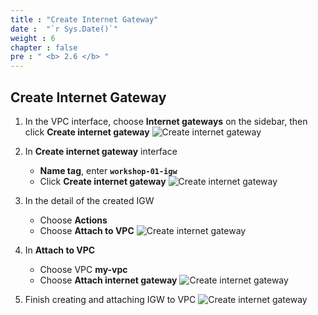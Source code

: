 ```yaml
---
title : "Create Internet Gateway"
date :  "`r Sys.Date()`" 
weight : 6
chapter : false
pre : " <b> 2.6 </b> "
---
```


## Create Internet Gateway

1. In the VPC interface, choose **Internet gateways** on the sidebar, then click **Create internet gateway**
![Create internet gateway](../../../images/2-6/01.png?width=50pc)

2. In **Create internet gateway** interface
    - **Name tag**, enter **`workshop-01-igw`**
    - Click **Create internet gateway**
![Create internet gateway](../../../images/2-6/02.png?width=50pc)

3. In the detail of the created IGW
    - Choose **Actions**
    - Choose **Attach to VPC**
![Create internet gateway](../../../images/2-6/03.png?width=50pc)

4. In **Attach to VPC**
    - Choose VPC **my-vpc**
    - Choose **Attach internet gateway**
![Create internet gateway](../../../images/2-6/04.png?width=50pc)

5. Finish creating and attaching IGW to VPC
![Create internet gateway](../../../images/2-6/05.png?width=50pc)